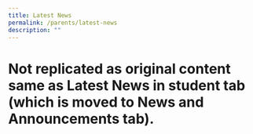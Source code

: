 ```yaml
---
title: Latest News
permalink: /parents/latest-news
description: ""
---
```

# Not replicated as original content same as Latest News in student tab (which is moved to News and Announcements tab).